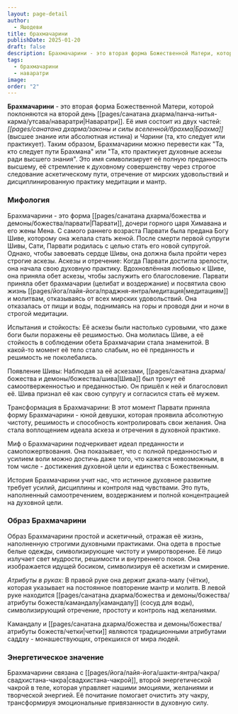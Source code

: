 ```yaml
---
layout: page-detail
author:
  - Яшодеви
title: брахмачарини
publishDate: 2025-01-20
draft: false
description: Брахмачарини - это вторая форма Божественной Матери, которой поклоняются на второй день Наваратри. Брахмачарини можно перевести как "Та, кто следует пути Брахмана" или "Та, кто практикует духовные аскезы ради высшего знания".
tags:
  - брахмачарини
  - наваратри
image: 
order: "2"
---
```

**Брахмачарини** - это вторая форма Божественной Матери, которой поклоняются на второй день [[pages/санатана дхарма/панча-нитья-карма/утсава/наваратри|Наваратри]]. Её имя состоит из двух частей: _[[pages/санатана дхарма/законы и силы вселенной/брахма|Брахма]]_ (высшее знание или абсолютная истина) и _Чарини_ (та, кто следует или практикует). Таким образом, Брахмачарини можно перевести как "Та, кто следует пути Брахмана" или "Та, кто практикует духовные аскезы ради высшего знания". Это имя символизирует её полную преданность высшему, её стремление к духовному совершенству через строгое следование аскетическому пути, отречение от мирских удовольствий и дисциплинированную практику медитации и мантр.

### Мифология

Брахмачарини - это форма [[pages/санатана дхарма/божества и демоны/божества/парвати|Парвати]], дочери горного царя Химавана и его жены Мена. С самого раннего возраста Парвати была предана Богу Шиве, которому она желала стать женой. После смерти первой супруги Шивы, Сати, Парвати родилась с целью стать его новой супругой. Однако, чтобы завоевать сердце Шивы, она должна была пройти через строгие аскезы.
Аскезы и отречение:  Когда Парвати достигла зрелости, она начала свою духовную практику. Вдохновлённая любовью к Шиве, она приняла обет аскезы, чтобы заслужить его благословение. Парвати приняла обет брахмачарии (целибат и воздержание) и посвятила свою жизнь [[pages/йога/лайя-йога/праджня-янтра/медитация|медитациям]] и молитвам, отказываясь от всех мирских удовольствий. Она отказалась от пищи и воды, поднимаясь на горы и проводя дни и ночи в строгой медитации.

Испытания и стойкость:  Её аскезы были настолько суровыми, что даже боги были поражены её решимостью. Она молилась Шиве, а её стойкость в соблюдении обета Брахмачарии стала знаменитой. В какой-то момент её тело стало слабым, но её преданность и решимость не поколебались.

Появление Шивы:  Наблюдая за её аскезами, [[pages/санатана дхарма/божества и демоны/божества/шива|Шива]] был тронут её самоотверженностью и преданностью. Он пришёл к ней и благословил её. Шива признал её как свою супругу и согласился стать её мужем.

Трансформация в Брахмачарини:  В этот момент Парвати приняла форму Брахмачарини - юной девушки, которая проявила абсолютную чистоту, решимость и способность контролировать свои желания. Она стала воплощением идеала аскеза и отречения в духовной практике.

Миф о Брахмачарини подчеркивает идеал преданности и самопожертвования. Она показывает, что с полной преданностью и усилием воли можно достичь даже того, что кажется невозможным, в том числе - достижения духовной цели и единства с Божественным.

История Брахмачарини учит нас, что истинное духовное развитие требует усилий, дисциплины и контроля над чувствами. Это путь, наполненный самоотречением, воздержанием и полной концентрацией на духовной цели.

### Образ Брахмачарини

Образ Брахмачарини простой и аскетичный, отражая её жизнь, наполненную строгими духовными практиками.
Она одета в простые белые одежды, символизирующие чистоту и умиротворение. Её лицо излучает свет мудрости, решимости и внутреннего покоя. Она изображается идущей босиком, символизируя её аскетизм и смирение.

*Атрибуты в руках:*
В правой руке она держит джапа-малу (чётки), которая указывает на постоянное повторение мантр и молитв.
В левой руке находится [[pages/санатана дхарма/божества и демоны/божества/атрибуты божеств/камандалу|камандалу]] (сосуд для воды), символизирующий отречение, простоту и контроль над желаниями. 

Камандалу и [[pages/санатана дхарма/божества и демоны/божества/атрибуты божеств/четки|четки]] являются традиционными атрибутами саддху - монашествующих, отрекшихся от мира людей.

### Энергетическое значение

Брахмачарини связана с [[pages/йога/лайя-йога/шакти-янтра/чакра/свадхистана-чакра|свадхистана-чакрой]], второй энергетической чакрой в теле, которая управляет нашими эмоциями, желаниями и творческой энергией. Её почитание помогает очистить эту чакру, трансформируя эмоциональные привязанности в духовную силу.
